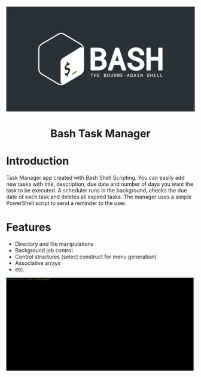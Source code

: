 <p align="center">
<img width="700" src="./assets/bash-logo.jpg" alt="Bash Logo">
</p>
<h1 align="center">Bash Task Manager</h1>

# Introduction
Task Manager app created with Bash Shell Scripting. You can easily add new tasks with title, description, due date and number of days you want the task to be executed. A scheduler runs in the background, checks the due date of each task and deletes all expired tasks. The manager uses a simple PowerShell script to send a reminder to the user.

# Features
* Directory and file manipulations
* Background job control
* Control structures (select construct for menu generation)
* Associative arrays
* etc.

![Alt Text](assets/Animation.gif)
